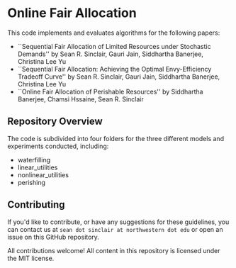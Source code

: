 # Online Fair Allocation

This code implements and evaluates algorithms for the following papers:
- ``Sequential Fair Allocation of Limited Resources under Stochastic Demands'' by Sean R. Sinclair, Gauri Jain, Siddhartha Banerjee, Christina Lee Yu
- ``Sequential Fair Allocation: Achieving the Optimal Envy-Efficiency Tradeoff Curve'' by Sean R. Sinclair, Gauri Jain, Siddhartha Banerjee, Christina Lee Yu
- ``Online Fair Allocation of Perishable Resources'' by Siddhartha Banerjee, Chamsi Hssaine, Sean R. Sinclair



## Repository Overview

The code is subdivided into four folders for the three different models and experiments conducted, including:
- waterfilling
- linear_utilities
- nonlinear_utilities
- perishing

## Contributing

If you'd like to contribute, or have any suggestions for these guidelines, you can contact us at `sean dot sinclair at northwestern dot edu` or open an issue on this GitHub repository.

All contributions welcome! All content in this repository is licensed under the MIT license.